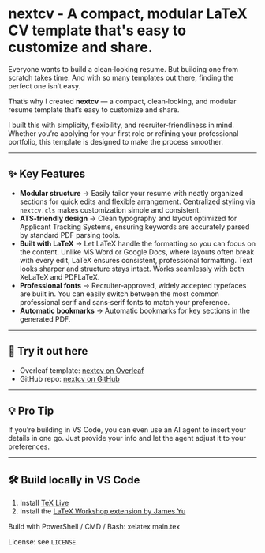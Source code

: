 # nextcv - A compact, modular LaTeX CV template that's easy to customize and share.

Everyone wants to build a clean‑looking resume. But building one from scratch takes time. And with so many templates out there, finding the perfect one isn’t easy.  

That’s why I created **nextcv** — a compact, clean‑looking, and modular resume template that’s easy to customize and share.  

I built this with simplicity, flexibility, and recruiter‑friendliness in mind. Whether you’re applying for your first role or refining your professional portfolio, this template is designed to make the process smoother.  

---

## ✨ Key Features
- **Modular structure** → Easily tailor your resume with neatly organized sections for quick edits and flexible arrangement. Centralized styling via `nextcv.cls` makes customization simple and consistent.  
- **ATS‑friendly design** → Clean typography and layout optimized for Applicant Tracking Systems, ensuring keywords are accurately parsed by standard PDF parsing tools.  
- **Built with LaTeX** → Let LaTeX handle the formatting so you can focus on the content. Unlike MS Word or Google Docs, where layouts often break with every edit, LaTeX ensures consistent, professional formatting. Text looks sharper and structure stays intact. Works seamlessly with both XeLaTeX and PDFLaTeX.  
- **Professional fonts** → Recruiter‑approved, widely accepted typefaces are built in. You can easily switch between the most common professional serif and sans‑serif fonts to match your preference.  
- **Automatic bookmarks** → Automatic bookmarks for key sections in the generated PDF.  

---

## 🔗 Try it out here
- Overleaf template: [nextcv on Overleaf](https://www.overleaf.com/read/ryknrgsrcskz#1ccc20)  
- GitHub repo: [nextcv on GitHub](https://github.com/prasenjit9619/nextcv)  

---

## 💡 Pro Tip
If you’re building in VS Code, you can even use an AI agent to insert your details in one go. Just provide your info and let the agent adjust it to your preferences.  

---

## 🛠️ Build locally in VS Code
1. Install [TeX Live](https://www.tug.org/texlive/)  
2. Install the [LaTeX Workshop extension by James Yu](https://marketplace.visualstudio.com/items?itemName=James-Yu.latex-workshop)  

Build with PowerShell / CMD / Bash:   xelatex main.tex

License: see `LICENSE`.




